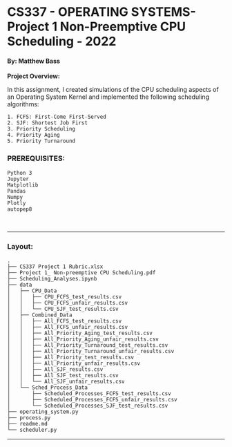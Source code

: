 # CS337 - OPERATING SYSTEMS- Project 1 Non-Preemptive CPU Scheduling - 2022
#### By: Matthew Bass


**Project Overview:**
    
In this assignment, I created simulations of the CPU scheduling aspects 
of an Operating System Kernel and implemented the following scheduling 
algorithms:
        
    1. FCFS: First-Come First-Served
    2. SJF: Shortest Job First
    3. Priority Scheduling
    4. Priority Aging
    5. Priority Turnaround


### PREREQUISITES:
    Python 3
    Jupyter
    Matplotlib
    Pandas
    Numpy
    Plotly
    autopep8
<br>

---

### Layout:
	.
    ├── CS337 Project 1 Rubric.xlsx
    ├── Project 1_ Non-preemptive CPU Scheduling.pdf
    ├── Scheduling_Analyses.ipynb
    ├── data
    │   ├── CPU_Data
    │   │   ├── CPU_FCFS_test_results.csv
    │   │   ├── CPU_FCFS_unfair_results.csv
    │   │   └── CPU_SJF_test_results.csv
    │   ├── Combined_Data
    │   │   ├── All_FCFS_test_results.csv
    │   │   ├── All_FCFS_unfair_results.csv
    │   │   ├── All_Priority_Aging_test_results.csv
    │   │   ├── All_Priority_Aging_unfair_results.csv
    │   │   ├── All_Priority_Turnaround_test_results.csv
    │   │   ├── All_Priority_Turnaround_unfair_results.csv
    │   │   ├── All_Priority_test_results.csv
    │   │   ├── All_Priority_unfair_results.csv
    │   │   ├── All_SJF_results.csv
    │   │   ├── All_SJF_test_results.csv
    │   │   └── All_SJF_unfair_results.csv
    │   └── Sched_Process_Data
    │       ├── Scheduled_Processes_FCFS_test_results.csv
    │       ├── Scheduled_Processes_FCFS_unfair_results.csv
    │       └── Scheduled_Processes_SJF_test_results.csv
    ├── operating_system.py
    ├── process.py
    ├── readme.md
    └── scheduler.py







---

<br>
